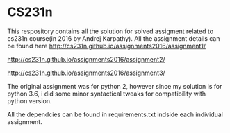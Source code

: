 # CS231n

This respository contains all the solution for solved assigment related to cs231n course(in 2016 by Andrej Karpathy).
All the assignment details can be found here
http://cs231n.github.io/assignments2016/assignment1/

http://cs231n.github.io/assignments2016/assignment2/

http://cs231n.github.io/assignments2016/assignment3/

The original assignment was for python 2, however since my solution is for python 3.6, 
i did some minor syntactical tweaks for compatibility with python version.

All the dependcies can be found in requirements.txt indside each individual assignment.
